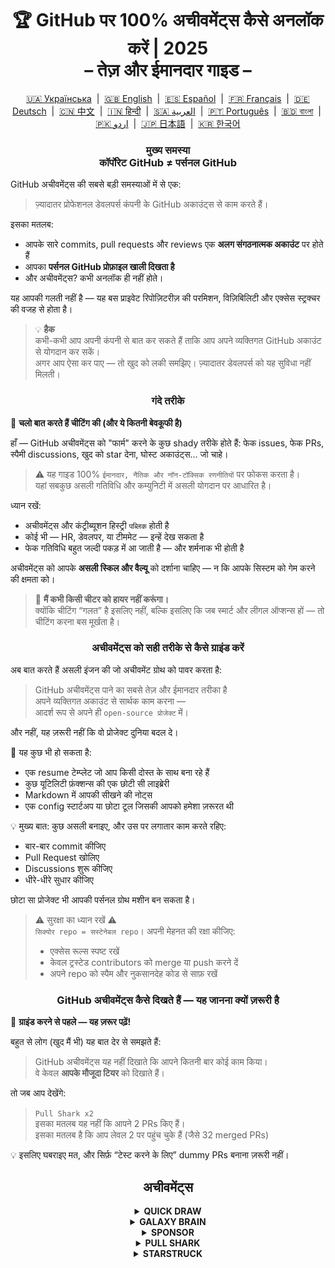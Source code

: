 <h1 align="center">
   🏆 GitHub पर 100% अचीवमेंट्स कैसे अनलॉक करें | 2025<br/>
   – तेज़ और ईमानदार गाइड –
</h1>

<div align="center">
  <a href="README_UA.md">🇺🇦 Українська</a> &nbsp;|&nbsp;
  <a href="../README.md">🇬🇧 English</a> &nbsp;|&nbsp;
  <a href="README_ES.md">🇪🇸 Español</a> &nbsp;|&nbsp;
  <a href="README_FR.md">🇫🇷 Français</a> &nbsp;|&nbsp;
  <a href="README_DE.md">🇩🇪 Deutsch</a> &nbsp;|&nbsp;
  <a href="README_ZH.md">🇨🇳 中文</a> &nbsp;|&nbsp;
  <a href="README_HI.md">🇮🇳 हिन्दी</a> &nbsp;|&nbsp;
  <a href="README_AR.md">🇸🇦 العربية</a> &nbsp;|&nbsp;
  <a href="README_PT.md">🇵🇹 Português</a> &nbsp;|&nbsp;
  <a href="README_BN.md">🇧🇩 বাংলা</a> &nbsp;|&nbsp;
  <a href="README_UR.md">🇵🇰 اردو</a> &nbsp;|&nbsp;
  <a href="README_JA.md">🇯🇵 日本語</a> &nbsp;|&nbsp;
  <a href="README_KO.md">🇰🇷 한국어</a>
</div>

<h3 align="center">
   मुख्य समस्या<br/>
   कॉर्पोरेट GitHub ≠ पर्सनल GitHub
</h3>

GitHub अचीवमेंट्स की सबसे बड़ी समस्याओं में से एक:

> ज़्यादातर प्रोफेशनल डेवलपर्स कंपनी के GitHub अकाउंट्स से काम करते हैं।

इसका मतलब:
- आपके सारे commits, pull requests और reviews एक **अलग संगठनात्मक अकाउंट** पर होते हैं
- आपका **पर्सनल GitHub प्रोफ़ाइल खाली दिखता है**
- और अचीवमेंट्स? कभी अनलॉक ही नहीं होते।

यह आपकी गलती नहीं है — यह बस प्राइवेट रिपोज़िटरीज़ की परमिशन, विज़िबिलिटी और एक्सेस स्ट्रक्चर की वजह से होता है।

> 💡 **हैक**  
> कभी-कभी आप अपनी कंपनी से बात कर सकते हैं ताकि आप अपने व्यक्तिगत GitHub अकाउंट से योगदान कर सकें।  
> अगर आप ऐसा कर पाए — तो खुद को लकी समझिए। ज़्यादातर डेवलपर्स को यह सुविधा नहीं मिलती।

<h3 align="center">गंदे तरीके</h3>

🚫 <b>चलो बात करते हैं चीटिंग की (और ये कितनी बेवकूफी है)</b>

हाँ — GitHub अचीवमेंट्स को "फार्म" करने के कुछ shady तरीके होते हैं: फेक issues, फेक PRs, स्पैमी discussions, खुद को star देना, घोस्ट अकाउंट्स… जो चाहे।

> ⚠️ यह गाइड 100% <code>ईमानदार, नैतिक और नॉन-टॉक्सिक रणनीतियों</code> पर फोकस करता है।  
> यहां सबकुछ असली गतिविधि और कम्युनिटी में असली योगदान पर आधारित है।

ध्यान रखें:
- अचीवमेंट्स और कंट्रीब्यूशन हिस्ट्री <code>पब्लिक</code> होती है
- कोई भी — HR, डेवलपर, या टीममेट — इन्हें देख सकता है
- फेक गतिविधि बहुत जल्दी पकड़ में आ जाती है — और शर्मनाक भी होती है

अचीवमेंट्स को आपके <strong>असली स्किल और वैल्यू</strong> को दर्शाना चाहिए — न कि आपके सिस्टम को गेम करने की क्षमता को।

> 💬 <strong>मैं कभी किसी चीटर को हायर नहीं करूंगा।</strong><br>
> क्योंकि चीटिंग “गलत” है इसलिए नहीं, बल्कि इसलिए कि जब स्मार्ट और लीगल ऑप्शन्स हों — तो चीटिंग करना बस मूर्खता है।

<h3 align="center">अचीवमेंट्स को सही तरीके से कैसे ग्राइंड करें</h3>

अब बात करते हैं असली इंजन की जो अचीवमेंट ग्रोथ को पावर करता है:

> GitHub अचीवमेंट्स पाने का सबसे तेज़ और ईमानदार तरीका है  
> अपने व्यक्तिगत अकाउंट से सार्थक काम करना —  
> आदर्श रूप से अपने ही <code>open-source प्रोजेक्ट</code> में।

और नहीं, यह ज़रूरी नहीं कि वो प्रोजेक्ट दुनिया बदल दे।

🎯 यह कुछ भी हो सकता है:
- एक resume टेम्प्लेट जो आप किसी दोस्त के साथ बना रहे हैं
- कुछ यूटिलिटी फ़ंक्शन्स की एक छोटी सी लाइब्रेरी
- Markdown में आपकी सीखने की नोट्स
- एक config स्टार्टअप या छोटा टूल जिसकी आपको हमेशा ज़रूरत थी

💡 मुख्य बात: कुछ असली बनाइए, और उस पर लगातार काम करते रहिए:
* बार-बार commit कीजिए
* Pull Request खोलिए
* Discussions शुरू कीजिए
* धीरे-धीरे सुधार कीजिए

छोटा सा प्रोजेक्ट भी आपकी पर्सनल ग्रोथ मशीन बन सकता है।

> ⚠️ सुरक्षा का ध्यान रखें ⚠️  
> <code>सिक्योर repo = सस्टेनेबल repo</code>। अपनी मेहनत की रक्षा कीजिए:
> * एक्सेस रूल्स स्पष्ट रखें
> * केवल ट्रस्टेड contributors को merge या push करने दें
> * अपने repo को स्पैम और नुकसानदेह कोड से साफ़ रखें

<h3 align="center">GitHub अचीवमेंट्स कैसे दिखते हैं — यह जानना क्यों ज़रूरी है</h3>

🧠 <b>ग्राइंड करने से पहले — यह ज़रूर पढ़ें!</b>

बहुत से लोग (खुद मैं भी) यह बात देर से समझते हैं:

> GitHub अचीवमेंट्स यह नहीं दिखाते कि आपने कितनी बार कोई काम किया।  
> वे केवल <strong>आपके मौजूदा टियर</strong> को दिखाते हैं।

तो जब आप देखेंगे:

> <code>Pull Shark x2</code>  
> इसका मतलब यह नहीं कि आपने 2 PRs किए हैं।  
> इसका मतलब है कि आप लेवल 2 पर पहुंच चुके हैं (जैसे 32 merged PRs)

💡 इसलिए घबराइए मत, और सिर्फ़ “टेस्ट करने के लिए” dummy PRs बनाना ज़रूरी नहीं।

<h2 align="center">अचीवमेंट्स</h2>

<details>
    <summary align="center"><b>QUICK DRAW</b></summary>
<blockquote>Issue या PR बनाने के 5 मिनट के भीतर उसे बंद कर दें।</blockquote>
<div align="center">
    <img src="../badges/quick-draw.png" alt="QuickDraw" width="140">
</div>

सच कहें तो — यह अचीवमेंट एक मेम जैसा है, कोई मील का पत्थर नहीं 😅  
इसे पाना इतना आसान है कि गिनती में भी नहीं आता… लेकिन फिर भी, यह आपके प्रोफाइल पर एक बैज है!

<ol>
    <li>एक Pull Request बनाएं</li>
    <li>उसे तुरंत बंद कर दें</li>
</ol>

<blockquote>
   <b>⚠️ नकली PR बनाने की ज़रूरत नहीं है। ⚠️</b><br/>
   अपने सामान्य काम के दौरान कोई असली PR बंद करके दोबारा खोल दें — वह भी गिना जाएगा।
</blockquote>
</details>

<details>
    <summary align="center"><b>GALAXY BRAIN</b></summary>
<blockquote>GitHub Discussion में आपकी उत्तर को "स्वीकृत उत्तर" के रूप में चिन्हित किया जाए।</blockquote>
<div align="center">
    <img src="../badges/galaxy-brain.png" alt="Galaxy Brain">
</div>

Galaxy Brain उन लोगों को मिलता है जो Discussions में <strong>वास्तव में मददगार उत्तर</strong> देते हैं।  
यदि Topic Starter (मूल पोस्ट करने वाला) आपकी प्रतिक्रिया को "स्वीकृत उत्तर" बना देता है — तो यह बैज आपका है।

आप इस अचीवमेंट को अपने खुद के open-source प्रोजेक्ट में भी आसानी से हासिल कर सकते हैं।  
यह केवल वैध नहीं है — यह वास्तव में टीम के लिए एक <strong>उपयोगी अभ्यास</strong> भी है।

आप सीखेंगे कि कैसे:
<ul>
    <li>बातचीत को संरचित और आसानी से खोजने योग्य रखा जाए</li>
    <li>महत्वपूर्ण निर्णयों का एक स्पष्ट स्रोत रिकॉर्ड किया जाए</li>
    <li>अपनी पूरी टीम को जागरूक और सिंक में रखा जाए</li>
</ul>

🚀 ह्यूस्टन, हमारे पास एक समस्या है! 🚀  
भले ही आपका उत्तर सही हो और समस्या हल करता हो —  
लोग अक्सर उसे "स्वीकृत उत्तर" नहीं बनाते।  
रिमाइंडर भेजना भी बेकार हो सकता है — आपको बस नजरअंदाज़ कर दिया जाएगा।

तो अजनबियों पर निर्भर रहने की बजाय, यह आज़माएं:
> **नियंत्रित माहौल** में Galaxy Brain को ग्राइंड करें:
* दोस्तों या सहयोगियों के साथ टीम बनाएं
* उनके असली सवालों के जवाब दें
* अगर आपका उत्तर सहायक रहा हो — उन्हें कहें कि उसे "स्वीकृत" चिह्नित करें

`🧩 रणनीति 1: अपने दोस्त की समस्या हल करें`

<ol>
    <li>अपने टेक स्टैक से संबंधित पब्लिक रिपॉज़िटरी खोजें</li>
    <li>देखें कि क्या वहां Discussions चालू हैं</li>
    <li>अगर आपका दोस्त या सहयोगी कोई प्रश्न पूछे — और आपको जवाब पता है — तो उसकी मदद करें</li>
    <li>इसके बाद:
         <ul>
            <li>उसे कहें कि आपने जो टेक्स्ट दिया है, उसके आधार पर Discussion शुरू करें</li>
            <li>आप वही उत्तर Discussion में पोस्ट करें</li>
            <li>उससे कहें कि उस उत्तर को "स्वीकृत उत्तर" के रूप में मार्क कर दे</li>
         </ul>
    </li>
</ol>

✅ यह रणनीति ईमानदार है, उपयोगी है, और समुदाय के लिए स्थायी ज्ञान स्रोत बनाती है।

`🛠️ रणनीति 2: अपनी खुद की रिपॉज़िटरी में Discussions का इस्तेमाल करें`

यदि आप एक open-source प्रोजेक्ट का रखरखाव करते हैं, तो <code>महत्वपूर्ण बातचीत GitHub Discussions में ले आएं</code>।

1. रिपॉज़िटरी सेटिंग्स में Discussions को Enable करें
2. जब भी कोई निर्णय या फीचर पर बहस हो — एक पब्लिक थ्रेड शुरू करें
3. स्पष्ट, निर्माणात्मक उत्तर साझा करें जो निर्णय लेने में मदद करें
4. अगर किसी और ने टॉपिक शुरू किया है — वह आपकी प्रतिक्रिया को स्वीकृत उत्तर बना सकता है

✅ यह रणनीति:
- निर्णयों का पारदर्शी इतिहास बनाती है
- नेतृत्व और पहल दिखाती है
- टीम को एक दिशा में रखती है
- और हां — यह आपको बैज भी दिलाती है
</details>

<details>
    <summary align="center"><b>SPONSOR</b></summary>
<blockquote>🐺 अपने विचर को एक सिक्का उछालो</blockquote>
<div align="center">
    <img src="../badges/sponsor.png" alt="Sponsor" width="140">
</div>

GitHub Sponsors के माध्यम से किसी open-source डेवेलपर या प्रोजेक्ट को आर्थिक रूप से समर्थन दें।

<div align="center">
   <br/>
   इस बैज को पाने के लिए, बस किसी भी open-source पहल को डोनेट करें।<br/>
   हो सकता है वो कोई टूल हो जिसे आप हर दिन इस्तेमाल करते हैं।<br/>
   या कोई ऐसा रेपो जिसने आपका पूरा वीकेंड बचा लिया था।<br/>
   या कोई डेवेलपर जिसे आप सच में सम्मान करते हैं।<br/>
   <br/>
</div>

💡 एक छोटी सी डोनेशन भी बहुत मायने रखती है। यह प्रशंसा, सम्मान और ओपन-सोर्स भावना को ज़िंदा रखती है।

> ❤️ अगर यह गाइड आपके काम आया हो — तो इस रिपॉज़िटरी को `स्पॉन्सर` करने पर विचार करें।  
> यह "थैंक यू" कहने का सबसे अच्छा तरीका है।
</details>

<details>
    <summary align="center"><b>PULL SHARK</b></summary>
<blockquote>आपका Pull Request किसी और द्वारा merge किया जाए।</blockquote>
<div align="center">
    <img src="../badges/pull-shark.png" alt="Pull Shark">
</div>

शुरुआत करने का सबसे आसान तरीका है — अपने खुद के open-source प्रोजेक्ट पर काम करना।  
बस कुछ असली, उपयोगी Pull Requests बनाएं और अपने सहयोगियों से उन्हें review और merge करने को कहें।

⭐ यह GitHub का सबसे **स्किल-बूस्टिंग अचीवमेंट** है — यह आपको साफ़, टेस्टेबल और रिव्यू-फ्रेंडली कोड लिखने के लिए प्रेरित करता है।

> 💡 **हैक 0: छोटे, atomic PR बनाएं**  
कई शुरुआती डेवलपर्स एक ही बड़े PR में सब कुछ ठूंसने की गलती करते हैं।  
Pull Shark को सही से कमाना है (और एक बेहतर डेवेलपर बनना है), तो आपको छोटे, सीमित और फोकस्ड PR लिखना सीखना होगा।  
मतलब: <code>स्पष्ट, पठनीय, आसानी से टेस्ट करने योग्य और रिव्यू के लिए आसान</code>  
यह सिर्फ बैज के लिए नहीं है — <strong>यही प्रोफेशनल डेवलपर्स का तरीका है</strong>।

> 🤝 **हैक 1: "Pair Extraordinaire" भी साथ में कमाएं**  
> अपने किसी सहयोगी के साथ पेयर करें। साथ में कोड करें, फीडबैक लें, PR रिव्यू करें।  
> फिर <code>Co-authored-by:</code> टैग का उपयोग करके उस साझा प्रयास को दर्शाएं।  
> आप दोनों एक साथ दो अचीवमेंट्स में प्रगति करेंगे — स्मार्ट मूव!

> 🎯 **हैक 2: YOLOs बांटें**  
> अगर आपने एक छोटा, सुरक्षित PR बनाया है — अपने टीममेट को उसे <em>बिना रिव्यू के</em> merge करने दें ताकि वो YOLO अचीवमेंट कमा सके।  
> आप वैल्यू दे रहे हैं — उन्हें अचीवमेंट मिलता है। <code>win-win!</code>
</details>

<details>
    <summary align="center"><b>STARSTRUCK</b></summary>
<blockquote>ऐसा रेपो बनाएं जिसे बहुत सारे स्टार्स मिलें।</blockquote>
<div align="center">
    <img src="../badges/starstruck.png" alt="Starstruck">
</div>

यह GitHub पर सबसे कठिन और सबसे अधिक सम्मानित अचीवमेंट्स में से एक है।  
यह आपके कम्युनिटी पर प्रभाव को दर्शाता है और इसे रूटीन काम से हासिल नहीं किया जा सकता।  
रिक्रूटर्स और डेवेलपर्स इसे गंभीरता से लेते हैं।

इसे अनलॉक करने का कोई शॉर्टकट नहीं है —  
एक असली समस्या पहचानिए जो कम्युनिटी में मौजूद है… और उसे हल कीजिए। बस!

🎯 मैं दो वास्तविक रास्ते देखता हूँ:

<ol>
    <li><strong>कोई सॉफ्टवेयर प्रोडक्ट बनाइए</strong><br>
        ईमानदारी से कहें — इसके लिए ज़बरदस्त स्किल और अनुभव की ज़रूरत होती है।  
        शायद यह आपके पहले रेपो के लिए नहीं है।
    </li>
    <li><strong>ऐसा रेपो बनाएं जो resources के ज़रिए असली वैल्यू दे</strong><br>
        उदाहरण: अच्छी तरह लिखा हुआ गाइड, उपयोगी config starter, एक छोटा CLI टूल या curated टूल्स की सूची (awesome list)।
    </li>
</ol>

<blockquote><strong>⭐ "Star" बटन दबाओ, दोस्त! ⭐</strong><br>
यह रेपो एक ऐसा उदाहरण है जो कम्युनिटी के भले के लिए बनाया गया है।  
अगर यह गाइड आपके काम आया — एक स्टार ज़रूर छोड़ें 🫡
</blockquote>

---

### 🧠 कैसे पाएं एक "Star" लायक आइडिया?

दर्द को पहचानिए। समस्याओं पर ध्यान दीजिए। यह जगहें देखें:

1. **Google Autocomplete** — देखिए लोग क्या सर्च कर रहे हैं:  
   `"github how to..."`, `"vite storybook setup..."` आदि।

2. **अपने पसंदीदा फ्रेमवर्क्स के Issues और Discussions**  
   कोई सवाल पूछा गया है और उसे बहुत सारे 👍 मिले हैं — तो यह एक असली ज़रूरत है।

3. **नाराज़गी को सुनें** — जब भी आप या कोई और कहे:  
   *“ये चीज़ परेशान कर रही है!”* या *“काश ऐसा कुछ होता…”* — वही एक संकेत है।

इसके बाद काम सरल है: **एक समाधान दीजिए**।  
उसे एक साफ-सुथरे रेपो में रखें, अच्छा README लिखिए — और शेयर कीजिए।

</details>
